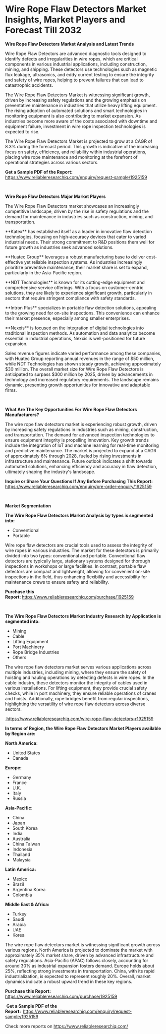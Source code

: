 <p><h1>Wire Rope Flaw Detectors Market Insights, Market Players and Forecast Till 2032</h1></p><p><strong>Wire Rope Flaw Detectors Market Analysis and Latest Trends</strong></p>
<p><p>Wire Rope Flaw Detectors are advanced diagnostic tools designed to identify defects and irregularities in wire ropes, which are critical components in various industrial applications, including construction, mining, and shipping. These detectors use technologies such as magnetic flux leakage, ultrasonics, and eddy current testing to ensure the integrity and safety of wire ropes, helping to prevent failures that can lead to catastrophic accidents.</p><p>The Wire Rope Flaw Detectors Market is witnessing significant growth, driven by increasing safety regulations and the growing emphasis on preventative maintenance in industries that utilize heavy lifting equipment. The rising adoption of automated solutions and smart technologies in monitoring equipment is also contributing to market expansion. As industries become more aware of the costs associated with downtime and equipment failure, investment in wire rope inspection technologies is expected to rise.</p><p>The Wire Rope Flaw Detectors Market is projected to grow at a CAGR of 8.3% during the forecast period. This growth is indicative of the increasing focus on safety, efficiency, and reliability within industrial operations, placing wire rope maintenance and monitoring at the forefront of operational strategies across various sectors.</p></p>
<p><strong>Get a Sample PDF of the Report:&nbsp;</strong> <a href="https://www.reliableresearchiq.com/enquiry/request-sample/1925159?utm_campaign=2292&utm_medium=2&utm_source=Github&utm_content=ia&utm_term=28032025&utm_id=wire-rope-flaw-detectors">https://www.reliableresearchiq.com/enquiry/request-sample/1925159</a></p>
<p>&nbsp;</p>
<p><strong>Wire Rope Flaw Detectors Major Market Players</strong></p>
<p><p>The Wire Rope Flaw Detectors market showcases an increasingly competitive landscape, driven by the rise in safety regulations and the demand for maintenance in industries such as construction, mining, and transportation.</p><p>**Katex** has established itself as a leader in innovative flaw detection technologies, focusing on high-accuracy devices that cater to varied industrial needs. Their strong commitment to R&D positions them well for future growth as industries seek advanced solutions.</p><p>**Huatec Group** leverages a robust manufacturing base to deliver cost-effective yet reliable inspection systems. As industries increasingly prioritize preventive maintenance, their market share is set to expand, particularly in the Asia-Pacific region.</p><p>**NDT Technologies** is known for its cutting-edge equipment and comprehensive service offerings. With a focus on customer-centric solutions, they are likely to experience significant growth, particularly in sectors that require stringent compliance with safety standards.</p><p>**Intron Plus** specializes in portable flaw detection solutions, appealing to the growing need for on-site inspections. This convenience can enhance their market presence, especially among smaller enterprises.</p><p>**Nexxis** is focused on the integration of digital technologies into traditional inspection methods. As automation and data analytics become essential in industrial operations, Nexxis is well-positioned for future expansion.</p><p>Sales revenue figures indicate varied performance among these companies, with Huatec Group reporting annual revenues in the range of $50 million, while NDT Technologies has shown steady growth, achieving approximately $30 million. The overall market size for Wire Rope Flaw Detectors is anticipated to surpass $300 million by 2025, driven by advancements in technology and increased regulatory requirements. The landscape remains dynamic, presenting growth opportunities for innovative and adaptable firms.</p></p>
<p>&nbsp;</p>
<p><strong>What Are The Key Opportunities For Wire Rope Flaw Detectors Manufacturers?</strong></p>
<p><p>The wire rope flaw detectors market is experiencing robust growth, driven by increasing safety regulations in industries such as mining, construction, and transportation. The demand for advanced inspection technologies to ensure equipment integrity is propelling innovation. Key growth trends include the integration of IoT and machine learning for real-time monitoring and predictive maintenance. The market is projected to expand at a CAGR of approximately 6% through 2028, fueled by rising investments in infrastructure and maintenance. Future outlook indicates a shift towards automated solutions, enhancing efficiency and accuracy in flaw detection, ultimately shaping the industry's landscape.</p></p>
<p><strong>Inquire or Share Your Questions If Any Before Purchasing This Report:</strong> <a href="https://www.reliableresearchiq.com/enquiry/pre-order-enquiry/1925159?utm_campaign=2292&utm_medium=2&utm_source=Github&utm_content=ia&utm_term=28032025&utm_id=wire-rope-flaw-detectors">https://www.reliableresearchiq.com/enquiry/pre-order-enquiry/1925159</a></p>
<p>&nbsp;</p>
<p><strong>Market Segmentation</strong></p>
<p><strong>The Wire Rope Flaw Detectors Market Analysis by types is segmented into:</strong></p>
<p><ul><li>Conventional</li><li>Portable</li></ul></p>
<p><p>Wire rope flaw detectors are crucial tools used to assess the integrity of wire ropes in various industries. The market for these detectors is primarily divided into two types: conventional and portable. Conventional flaw detectors are typically large, stationary systems designed for thorough inspections in workshops or large facilities. In contrast, portable flaw detectors are compact and lightweight, allowing for convenient on-site inspections in the field, thus enhancing flexibility and accessibility for maintenance crews to ensure safety and reliability.</p></p>
<p><strong>Purchase this Report:&nbsp;</strong><a href="https://www.reliableresearchiq.com/purchase/1925159?utm_campaign=2292&utm_medium=2&utm_source=Github&utm_content=ia&utm_term=28032025&utm_id=wire-rope-flaw-detectors">https://www.reliableresearchiq.com/purchase/1925159</a></p>
<p>&nbsp;</p>
<p><strong>The Wire Rope Flaw Detectors Market Industry Research by Application is segmented into:</strong></p>
<p><ul><li>Mining</li><li>Cable</li><li>Lifting Equipment</li><li>Port Machinery</li><li>Rope Bridge Industries</li><li>Others</li></ul></p>
<p><p>The wire rope flaw detectors market serves various applications across multiple industries, including mining, where they ensure the safety of hoisting and hauling operations by detecting defects in wire ropes. In the cable industry, these detectors monitor the integrity of cables used in various installations. For lifting equipment, they provide crucial safety checks, while in port machinery, they ensure reliable operations of cranes and hoists. Additionally, rope bridges benefit from regular inspections, highlighting the versatility of wire rope flaw detectors across diverse sectors.</p></p>
<p><a href="https://www.reliableresearchiq.com/wire-rope-flaw-detectors-r1925159?utm_campaign=2292&utm_medium=2&utm_source=Github&utm_content=ia&utm_term=28032025&utm_id=wire-rope-flaw-detectors">&nbsp;https://www.reliableresearchiq.com/wire-rope-flaw-detectors-r1925159</a></p>
<p><strong>In terms of Region, the Wire Rope Flaw Detectors Market Players available by Region are:</strong></p>
<p>
    <p> <strong> North America: </strong>
        <ul>
            <li>United States</li>
            <li>Canada</li>
        </ul>
        </p> 
    <p> <strong> Europe: </strong>
        <ul>
            <li>Germany</li>
            <li>France</li>
            <li>U.K.</li>
            <li>Italy</li>
            <li>Russia</li>
        </ul>
        </p> 
    <p> <strong> Asia-Pacific: </strong>
        <ul>
            <li>China</li>
            <li>Japan</li>
            <li>South Korea</li>
            <li>India</li>
            <li>Australia</li>
            <li>China Taiwan</li>
            <li>Indonesia</li>
            <li>Thailand</li>
            <li>Malaysia</li>
        </ul>
        </p> 
    <p> <strong> Latin America: </strong>
        <ul>
            <li>Mexico</li>
            <li>Brazil</li>
            <li>Argentina Korea</li>
            <li>Colombia</li>
        </ul>
        </p> 
    <p> <strong> Middle East & Africa: </strong>
        <ul>
            <li>Turkey</li>
            <li>Saudi</li>
            <li>Arabia</li>
            <li>UAE</li>
            <li>Korea</li>
        </ul>
    </p>
    </p>
<p><p>The wire rope flaw detectors market is witnessing significant growth across various regions. North America is projected to dominate the market with approximately 35% market share, driven by advanced infrastructure and safety regulations. Asia-Pacific (APAC) follows closely, accounting for around 30% as industrial expansion fosters demand. Europe holds about 25%, reflecting strong investments in transportation. China, with its rapid industrialization, is expected to represent roughly 20%. Overall, market dynamics indicate a robust upward trend in these key regions.</p></p>
<p><strong>Purchase this Report: </strong><a href="https://www.reliableresearchiq.com/purchase/1925159?utm_campaign=2292&utm_medium=2&utm_source=Github&utm_content=ia&utm_term=28032025&utm_id=wire-rope-flaw-detectors">https://www.reliableresearchiq.com/purchase/1925159</a></p>
<p>&nbsp;<strong>Get a Sample PDF of the Report:&nbsp;&nbsp;</strong><a href="https://www.reliableresearchiq.com/enquiry/request-sample/1925159?utm_campaign=2292&utm_medium=2&utm_source=Github&utm_content=ia&utm_term=28032025&utm_id=wire-rope-flaw-detectors">https://www.reliableresearchiq.com/enquiry/request-sample/1925159</a></p>
<p><strong></strong></p>
<p>Check more reports on <a href="https://www.reliableresearchiq.com/?utm_campaign=2292&utm_medium=2&utm_source=Github&utm_content=ia&utm_term=28032025&utm_id=wire-rope-flaw-detectors">https://www.reliableresearchiq.com/</a></p>